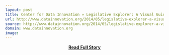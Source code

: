 ```yaml
---
layout: post
title: Center for Data Innovation » Legislative Explorer: A Visual Guide to Congress
url: http://www.datainnovation.org/2014/05/legislative-explorer-a-visual-guide-to-congress/
source: http://www.datainnovation.org/2014/05/legislative-explorer-a-visual-guide-to-congress/
domain: www.datainnovation.org
image: 
---
```


<p></p>
<center><p><a href="http://www.datainnovation.org/2014/05/legislative-explorer-a-visual-guide-to-congress/" style='padding:25px; font-sze:18px; font-weight: bold;'>Read Full Story</a></p></center>

